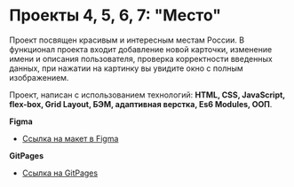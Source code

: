 # Проекты 4, 5, 6, 7: "Место"

Проект посвящен красивым и интересным местам России. В функционал проекта входит добавление новой карточки, изменение имени и описания пользователя, проверка корректности введенных данных, при нажатии на картинку вы увидите окно с полным изображением.

Проект, написан с использованием технологий: **HTML, CSS, JavaScript, flex-box, Grid Layout, БЭМ, адаптивная верстка, Es6 Modules, ООП**.

**Figma**

- [Ссылка на макет в Figma](https://www.figma.com/file/2cn9N9jSkmxD84oJik7xL7/JavaScript.-Sprint-4?node-id=0%3A1)

**GitPages**

- [Ссылка на GitPages](https://mariastarikova.github.io/mesto/)
